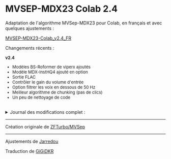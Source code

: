 # MVSEP-MDX23 Colab 2.4
Adaptation de l'algorithme MVSep-MDX23 pour Colab, en français et avec quelques ajustements :

[MVSEP-MDX23-Colab_v2.4_FR](https://colab.research.google.com/github/GiGiDKR/MVSEP-MDX23-Colab_v2.4_FR/blob/v2.4/MVSep-MDX23-Colab-French.ipynb)

Changements récents :
<font size=2>

**v2.4**
* Modèles BS-Roformer de viperx ajoutés
* Modèle MDX-InstHQ4 ajouté en option
* Sortie FLAC
* Contrôler le gain du volume d'entrée
* Option filtrer les voix en dessous de 50 Hz
* Meilleur algorithme de chunking (pas de clics)
* Un peu de nettoyage de code



</font>
<br>

<details>
    <summary>Journal des modifications complet :</summary>

[**v2.3**](https://github.com/jarredou/MVSEP-MDX23-Colab_v2/tree/v2.3)
* Modèle HQ3-Instr remplacé par VitLarge23 (grâce à MVSep)
* Traitement MDXv2 amélioré (grâce à Anjok)
* Algo BigShifts amélioré (v2)
* Traitement BigShifts ajouté à MDXv3 et VitLarge
* Traitement par lots de dossiers plus rapide

<br>
<font size=2>
<br>

[**v2.2.2**](https://github.com/jarredou/MVSEP-MDX23-Colab_v2/tree/v2.2)
* Amélioration du code de segmentation MDXv3 (grâce à HymnStudio)
* Modèle de démonstration D1581 remplacé par le nouveau modèle InstVocHQ MDXv3.
<br>

**v2.2.1**
* Ajout d'une fonctionnalité de poids personnalisés
* Correction de quelques bugs
* Entrée fixe : vous pouvez désormais utiliser un fichier ou un dossier comme entrée
<br>

**v2.2**
* Ajout de la compatibilité MDXv3 
* Ajout du modèle de démonstration MDXv3 D1581 dans l'ensemble multibande de tige de chant.
* Ajout du SRS pleine bande VOC-FT au lieu de UVR-MDX-Instr-HQ3.
* Ajout de la fonctionnalité 2 pistes : sortie uniquement des voix / instruments (traitement plus rapide)
* Ajout d'une option de format de sortie 16 bits
* Ajout de "l'astuce BigShift" pour les modèles MDX
* Ajout de valeurs de chevauchement séparées pour MDX, MDXv3 et Demucs
* Réglage fin de la compensation de volume fixe pour MDX-VOC-FT
<br>

[**v2.1 (par deton24)**](https://github.com/deton24/MVSEP-MDX23-Colab_v2.1)
* Mis à jour avec MDX-VOC-FT au lieu de Kim Vocal 2
<br>

[**v2.0**](https://github.com/jarredou/MVSEP-MDX23-Colab_v2/tree/2.0)
* Mis à jour avec les nouveaux modèles Kim Vocal 2 et UVR-MDX-Instr-HQ3
* Traitement par lots de dossiers
* Correction du saignement des hautes fréquences dans le chant
* Compensation de volume fixe pour les modèles MDX
<br>
</font>
</details>

---

Création originale de [ZFTurbo/MVSep](https://github.com/ZFTurbo/MVSEP-MDX23-music-separation-model)

---

Ajustements de [Jarredou](https://github.com/jarredou/MVSEP-MDX23-Colab_v2)

Traduction de [GiGiDKR](https://github.com/GiGiDKR)

